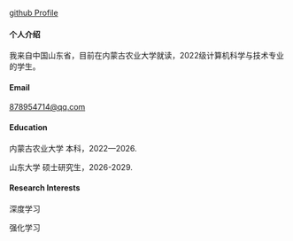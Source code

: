

[github Profile](https://github.com/zhongzhengli13)



#### 个人介绍

我来自中国山东省，目前在内蒙古农业大学就读，2022级计算机科学与技术专业的学生。

#### Email
878954714@qq.com

#### Education
内蒙古农业大学 本科，2022—2026.

山东大学 硕士研究生，2026-2029.

#### Research Interests
深度学习 

强化学习
